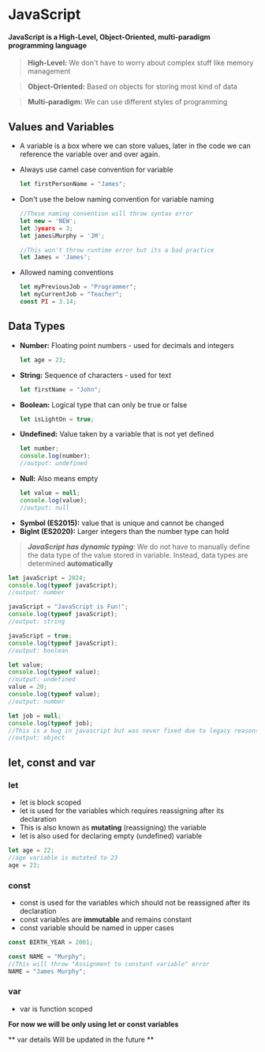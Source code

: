 # JavaScript

<h4> JavaScript is a High-Level, Object-Oriented, multi-paradigm programming language </h4>

> **High-Level:** We don't have to worry about complex stuff like memory management

> **Object-Oriented:** Based on objects for storing most kind of data

> **Multi-paradigm:** We can use different styles of programming

## Values and Variables

- A variable is a box where we can store values, later in the code we can reference the variable over and over again.

- Always use camel case convention for variable
  ```js
  let firstPersonName = "James";
  ```
- Don't use the below naming convention for variable naming

  ```js
  //These naming convention will throw syntax error
  let new = 'NEW';
  let 3years = 3;
  let james&Murphy = 'JM';

  //This won't throw runtime error but its a bad practice
  let James = 'James';
  ```

- Allowed naming conventions

  ```js
  let myPreviousJob = "Programmer";
  let myCurrentJob = "Teacher";
  const PI = 3.14;
  ```

## Data Types

- **Number:** Floating point numbers - used for decimals and integers
  ```js
  let age = 23;
  ```
- **String:** Sequence of characters - used for text
  ```js
  let firstName = "John";
  ```
- **Boolean:** Logical type that can only be true or false
  ```js
  let isLightOn = true;
  ```
- **Undefined:** Value taken by a variable that is not yet defined
  ```js
  let number;
  console.log(number);
  //output: undefined
  ```
- **Null:** Also means empty
  ```js
  let value = null;
  console.log(value);
  //output: null
  ```
- **Symbol (ES2015):** value that is unique and cannot be changed
- **BigInt (ES2020):** Larger integers than the number type can hold

> **_JavaScript has dynamic typing_**: We do not have to manually define the data type of the value stored in variable. Instead, data types are determined **automatically**

```js
let javaScript = 2024;
console.log(typeof javaScript);
//output: number

javaScript = "JavaScript is Fun!";
console.log(typeof javaScript);
//output: string

javaScript = true;
console.log(typeof javaScript);
//output: boolean
```

```js
let value;
console.log(typeof value);
//output: undefined
value = 20;
console.log(typeof value);
//output: number
```

```js
let job = null;
console.log(typeof job);
//This is a bug in javascript but was never fixed due to legacy reasons
//output: object
```

## let, const and var

### let

- let is block scoped
- let is used for the variables which requires reassigning after its declaration
- This is also known as **mutating** (reassigning) the variable
- let is also used for declaring empty (undefined) variable

```js
let age = 22;
//age variable is mutated to 23
age = 23;
```

### const

- const is used for the variables which should not be reassigned after its declaration
- const variables are **immutable** and remains constant
- const variable should be named in upper cases

```js
const BIRTH_YEAR = 2001;
```

```js
const NAME = "Murphy";
//This will throw "Assignment to constant variable" error
NAME = "James Murphy";
```

### var

- var is function scoped

**For now we will be only using let or const variables**

** var details Will be updated in the future **
